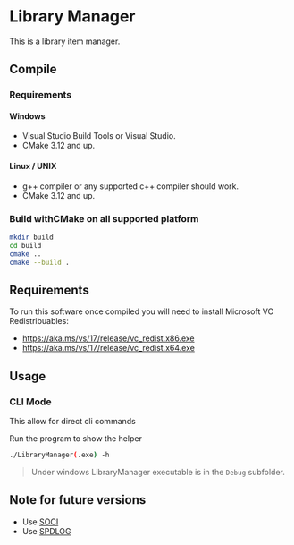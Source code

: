 # Library Manager

This is a library item manager.
<!--It's designed using FTXUI and SQLite3 but other database or (G)UI can be easily implemented.-->


## Compile


### Requirements


#### Windows

- Visual Studio Build Tools or Visual Studio.
- CMake 3.12 and up.


#### Linux / UNIX

- g++ compiler or any supported c++ compiler should work.
- CMake 3.12 and up.


### Build withCMake on all supported platform

```bash
mkdir build
cd build
cmake ..
cmake --build .
```


## Requirements

To run this software once compiled you will need to install Microsoft VC Redistribuables:
- https://aka.ms/vs/17/release/vc_redist.x86.exe
- https://aka.ms/vs/17/release/vc_redist.x64.exe


## Usage

<!-- ### GUI Mode
This is the default mode when implemented. -->

<!-- ### TUI Mode
This mode allow for terminal user interface. It uses FTXUI by default.
It could be forced with tui argument ``LibraryManager(.exe) tui`` -->


### CLI Mode

This allow for direct cli commands

Run the program to show the helper
```bash
./LibraryManager(.exe) -h
```
> Under windows LibraryManager executable is in the ``Debug`` subfolder.


## Note for future versions

- Use [SOCI](https://github.com/SOCI/soci)
- Use [SPDLOG](https://github.com/gabime/spdlog)
